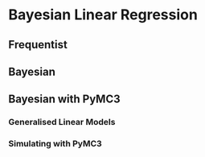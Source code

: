 # Bayesian Linear Regression
## Frequentist
## Bayesian
## Bayesian with PyMC3
### Generalised Linear Models
### Simulating with PyMC3